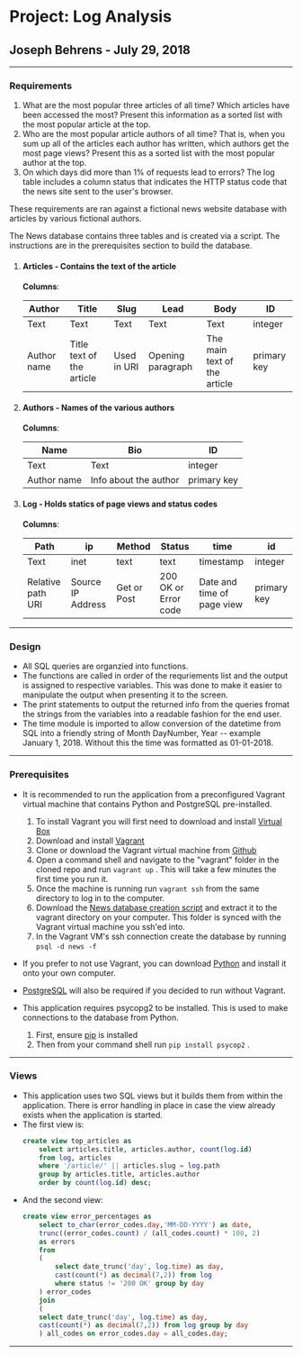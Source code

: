 # Project: Log Analysis

## Joseph Behrens - July 29, 2018

---

### Requirements

1. What are the most popular three articles of all time? Which articles have been accessed the most? Present this information as a sorted list with the most popular article at the top.
2. Who are the most popular article authors of all time? That is, when you sum up all of the articles each author has written, which authors get the most page views? Present this as a sorted list with the most popular author at the top.
3. On which days did more than 1% of requests lead to errors? The log table includes a column status that indicates the HTTP status code that the news site sent to the user's browser.

These requirements are ran against a fictional news website database with articles by various fictional authors.

The News database contains three tables and is created via a script. The instructions are in the prerequisites section to build the database.

1. #### Articles - Contains the text of the article

    **Columns**:

    |Author|Title|Slug|Lead|Body|ID|
    |------|-----|----|----|----|--|
    |Text|Text|Text|Text|Text|integer|
    |Author name|Title text of the article|Used in URI|Opening paragraph|The main text of the article|primary key|

2. #### Authors - Names of the various authors

    **Columns**:

    |Name|Bio|ID|
    |----|---|--|
    |Text|Text|integer|
    |Author name|Info about the author|primary key|

3. #### Log - Holds statics of page views and status codes

    **Columns**:

    |Path|ip|Method|Status|time|id|
    |----|--|------|------|----|--|
    |Text|inet|text|text|timestamp|integer|
    |Relative path URI|Source IP Address|Get or Post|200 OK or Error code|Date and time of page view|primary key|

---

### Design

- All SQL queries are organzied into functions.
- The functions are called in order of the requriements list and the output is assigned to respective variables. This was done to make it easier to manipulate the output when presenting it to the screen.
- The print statements to output the returned info from the queries fromat the strings from the variables into a readable fashion for the end user.
- The time module is imported to allow conversion of the datetime from SQL into a friendly string of Month DayNumber, Year -- example January 1, 2018. Without this the time was formatted as 01-01-2018.

---

### Prerequisites

- It is recommended to run the application from a preconfigured Vagrant virtual machine that contains Python and PostgreSQL pre-installed.
    1. To install Vagrant you will first need to download and install [Virtual Box](https://www.virtualbox.org/wiki/Downloads)
    2. Download and install [Vagrant](https://www.vagrantup.com/downloads.html)
    3. Clone or download the Vagrant virtual machine from [Github](https://github.com/joseph-behrens/fullstack-nanodegree-vm)
    4. Open a command shell and navigate to the "vagrant" folder in the cloned repo and run `vagrant up` .  This will take a few minutes the first time you run it.
    5. Once the machine is running run `vagrant ssh` from the same directory to log in to the computer.
    6. Download the [News database creation script](https://d17h27t6h515a5.cloudfront.net/topher/2016/August/57b5f748_newsdata/newsdata.zip) and extract it to the vagrant directory on your computer. This folder is synced with the Vagrant virtual machine you ssh'ed into.
    7. In the Vagrant VM's ssh connection create the database by running `psql -d news -f`

- If you prefer to not use Vagrant, you can download [Python](https://www.python.org/downloads/) and install it onto your own computer.
- [PostgreSQL](https://www.postgresql.org/download/) will also be required if you decided to run without Vagrant.
- This application requires psycopg2 to be installed. This is used to make connections to the database from Python.
    1. First, ensure [pip](https://pip.pypa.io/en/stable/installing/) is installed
    2. Then from your command shell run `pip install psycop2` .

---

### Views

- This application uses two SQL views but it builds them from within the application. There is error handling in place in case the view already exists when the application is started.
- The first view is:
    ```sql
    create view top_articles as
        select articles.title, articles.author, count(log.id)
        from log, articles
        where '/article/' || articles.slug = log.path
        group by articles.title, articles.author
        order by count(log.id) desc;
    ```
- And the second view:
    ```sql
    create view error_percentages as
        select to_char(error_codes.day,'MM-DD-YYYY') as date,
        trunc((error_codes.count) / (all_codes.count) * 100, 2)
        as errors
        from
        (
            select date_trunc('day', log.time) as day,
            cast(count(*) as decimal(7,2)) from log
            where status != '200 OK' group by day
        ) error_codes
        join
        (
        select date_trunc('day', log.time) as day,
        cast(count(*) as decimal(7,2)) from log group by day
        ) all_codes on error_codes.day = all_codes.day;
    ```
---
